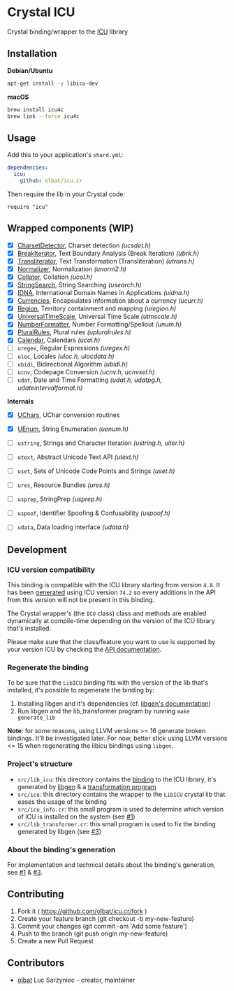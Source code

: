 # Crystal ICU
Crystal binding/wrapper to the [ICU](http://site.icu-project.org/) library


## Installation
__Debian/Ubuntu__
```bash
apt-get install -y libicu-dev
```

__macOS__
```bash
brew install icu4c
brew link --force icu4c
```


## Usage

Add this to your application's `shard.yml`:
```yaml
dependencies:
  icu:
    github: olbat/icu.cr
```

Then require the lib in your Crystal code:
```crystal
require "icu"
```


## Wrapped components (WIP)
- [x] [CharsetDetector](https://olbat.github.io/icu.cr/ICU/CharsetDetector.html), Charset detection _(ucsdet.h)_
- [x] [BreakIterator](https://olbat.github.io/icu.cr/ICU/BreakIterator.html), Text Boundary Analysis (Break Iteration) _(ubrk.h)_
- [x] [Transliterator](https://olbat.github.io/icu.cr/ICU/Transliterator.html), Text Transformation (Transliteration) _(utrans.h)_
- [x] [Normalizer](https://olbat.github.io/icu.cr/ICU/Normalizer.html), Normalization _(unorm2.h)_
- [x] [Collator](https://olbat.github.io/icu.cr/ICU/Collator.html), Collation _(ucol.h)_
- [x] [StringSearch](https://olbat.github.io/icu.cr/ICU/StringSearch.html), String Searching _(usearch.h)_
- [x] [IDNA](https://olbat.github.io/icu.cr/ICU/IDNA.html), International Domain Names in Applications _(uidna.h)_
- [x] [Currencies](https://olbat.github.io/icu.cr/ICU/Currencies.html), Encapsulates information about a currency _(ucurr.h)_
- [x] [Region](https://olbat.github.io/icu.cr/ICU/Region.html), Territory containment and mapping _(uregion.h)_
- [x] [UniversalTimeScale](https://olbat.github.io/icu.cr/ICU/UniversalTimeScale.html), Universal Time Scale _(utmscale.h)_
- [x] [NumberFormatter](https://olbat.github.io/icu.cr/ICU/NumberFormatter.html), Number Formatting/Spellout _(unum.h)_
- [x] [PluralRules](https://olbat.github.io/icu.cr/ICU/PluralRules.html), Plural rules _(upluralrules.h)_
- [x] [Calendar](https://olbat.github.io/icu.cr/ICU/Calendar.html), Calendars _(ucal.h)_
- [ ] `uregex`, Regular Expressions _(uregex.h)_
- [ ] `uloc`, Locales _(uloc.h, ulocdata.h)_
- [ ] `ubidi`, Bidirectional Algorithm _(ubidi.h)_
- [ ] `ucnv`, Codepage Conversion _(ucnv.h, ucnvsel.h)_
- [ ] `udat`, Date and Time Formatting _(udat.h, udatpg.h, udateintervalformat.h)_

__Internals__
- [x] [UChars](https://olbat.github.io/icu.cr/ICU/UChars.html), UChar conversion routines
- [x] [UEnum](https://olbat.github.io/icu.cr/ICU/UEnum.html), String Enumeration _(uenum.h)_
- [ ] `ustring`, Strings and Character Iteration _(ustring.h, uiter.h)_
- [ ] `utext`, Abstract Unicode Text API _(utext.h)_
- [ ] `uset`, Sets of Unicode Code Points and Strings _(uset.h)_
- [ ] `ures`, Resource Bundles _(ures.h)_
- [ ] `usprep`, StringPrep _(usprep.h)_
- [ ] `uspoof`, Identifier Spoofing & Confusability _(uspoof.h)_
- [ ] `udata`, Data loading interface _(udata.h)_


## Development

### ICU version compatibility
This binding is compatible with the ICU library starting from version `4.8`.
It has been [generated](lib.yml) using ICU version `74.2` so every additions in the API from this version will not be present in this binding.

The Crystal wrapper's (the `ICU` class) class and methods are enabled dynamically at compile-time depending on the version of the ICU library that's installed.

Please make sure that the class/feature you want to use is supported by your version ICU by checking the [API documentation](http://icu-project.org/apiref/icu4c/).

### Regenerate the binding
To be sure that the `LibICU` binding fits with the version of the lib that's installed, it's possible to regenerate the binding by:

1. Installing libgen and it's dependencies (cf. [libgen's documentation](https://github.com/olbat/libgen#installation))
2. Run libgen and the lib_transformer program by running `make generate_lib`

__Note__: for some reasons, using LLVM versions >= 16 generate broken bindings. It'll be investigated later. For now, better stick using LLVM versions <= 15 when regenerating the libicu bindings using `libgen`.

### Project's structure
- `src/lib_icu`: this directory contains the [binding](https://crystal-lang.org/docs/syntax_and_semantics/c_bindings/lib.html) to the ICU library, it's generated by [libgen](https://github.com/olbat/libgen) & a [transformation program](src/lib_transformer.cr)
- `src/icu`: this directory contains the wrapper to the `LibICU` crystal lib that eases the usage of the binding
- `src/icu_info.cr`: this small program is used to determine which version of ICU is installed on the system (see [#1](https://github.com/olbat/icu.cr/issues/1))
- `src/lib_transformer.cr`: this small program is used to fix the binding generated by libgen (see [#3](https://github.com/olbat/icu.cr/issues/3))

### About the binding's generation

For implementation and technical details about the binding's generation, see [#1](https://github.com/olbat/icu.cr/issues/1) & [#3](https://github.com/olbat/icu.cr/issues/3).


## Contributing

1. Fork it ( https://github.com/olbat/icu.cr/fork )
2. Create your feature branch (git checkout -b my-new-feature)
3. Commit your changes (git commit -am 'Add some feature')
4. Push to the branch (git push origin my-new-feature)
5. Create a new Pull Request

## Contributors

- [olbat](https://github.com/olbat) Luc Sarzyniec - creator, maintainer
